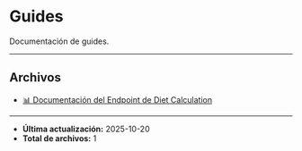 # Guides

Documentación de guides.

---

## Archivos

- [📊 Documentación del Endpoint de Diet Calculation](./2.3.1-diet-calculation.md)

---

- **Última actualización:** 2025-10-20
- **Total de archivos:** 1
